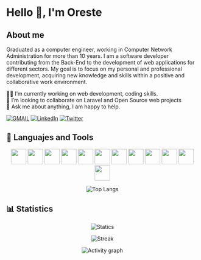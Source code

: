 
# Hello 👋, I'm Oreste

## About me

Graduated as a computer engineer, working in Computer Network Administration for more than 10 years. I am a software developer contributing from the Back-End to the development of web applications for different sectors. My goal is to focus on my personal and professional development, acquiring new knowledge and skills within a positive and collaborative work environment.  

👨‍💻 I’m currently working on web development, coding skills.  
👯 I’m looking to collaborate on Laravel and Open Source web projects  
💬 Ask me about anything, I am happy to help.  


[![GMAIL](https://img.shields.io/badge/Gmail-D14836?style=for-the-badge&logo=gmail&logoColor=white)](mailto:orebarranco90@gmail.com)
[![LinkedIn](https://img.shields.io/badge/linkedin%20-%230077B5.svg?&style=for-the-badge&logo=linkedin&logoColor=white)](https://linkedin.com/in/oreste-barranco-hdez) [![Twitter](https://img.shields.io/badge/twitter-%2300acee.svg?&style=for-the-badge&logo=twitter&logoColor=white)](https://twitter.com/oreste_barranco)  

## 🧰 Languajes and Tools

<p align=center>
<img src="https://cdn.jsdelivr.net/gh/devicons/devicon/icons/php/php-original.svg" height="40" width="40" />
<img src="https://cdn.jsdelivr.net/gh/devicons/devicon@latest/icons/laravel/laravel-original.svg" height="40" width="40" />
<img src="https://cdn.jsdelivr.net/gh/devicons/devicon/icons/docker/docker-original.svg" height="40" width="40" />
<img src="https://cdn.jsdelivr.net/gh/devicons/devicon/icons/git/git-original.svg" height="40" width="40" />
<img src="https://cdn.jsdelivr.net/gh/devicons/devicon/icons/github/github-original-wordmark.svg" height="40" width="40" />
<img src="https://cdn.jsdelivr.net/gh/devicons/devicon/icons/html5/html5-original.svg" height="40" width="40" />
<img src="https://cdn.jsdelivr.net/gh/devicons/devicon/icons/css3/css3-original.svg" height="40" width="40" />
<img src="https://cdn.jsdelivr.net/gh/devicons/devicon/icons/tailwindcss/tailwindcss-plain.svg" height="40" width="40" />
<img src="https://cdn.jsdelivr.net/gh/devicons/devicon/icons/linux/linux-original.svg" height="40" width="40" />
<img src="https://cdn.jsdelivr.net/gh/devicons/devicon/icons/mysql/mysql-original.svg" height="40" width="40" />
<img src="https://cdn.jsdelivr.net/gh/devicons/devicon/icons/postgresql/postgresql-original.svg" height="40" width="40" />
<img src="https://cdn.jsdelivr.net/gh/devicons/devicon/icons/vscode/vscode-original.svg" height="40" width="40" />
</p>  

<div align=center>

![Top Langs](https://github-readme-stats.vercel.app/api/top-langs/?username=orebarranco&layout=compact&theme=ayu-mirage)

</div>

## 📊 Statistics

<div align=center>

![Statics](https://github-readme-stats.vercel.app/api?username=orebarranco&count_private=true&theme=ayu-mirage&show_icons=true&icon_color=DB9740&custom_title=GitHub%20Stats)  

![Streak](https://streak-stats.demolab.com?user=orebarranco&theme=ayu-mirage&mode=weekly&currStreakNum=DB9740&fire=DB9740&currStreakLabel=DB9740)  

![Activity graph](https://github-readme-activity-graph.vercel.app/graph?username=orebarranco&bg_color=1F2430&custom_title=Contribution%20Graph&title_color=E9C478&color=C6C7C1&line=F3CC7C&point=DB9740&area=true&area_color=D2B270)
</div>
